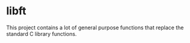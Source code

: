 # libft
This project contains a lot of general purpose functions that replace the standard C library functions.
